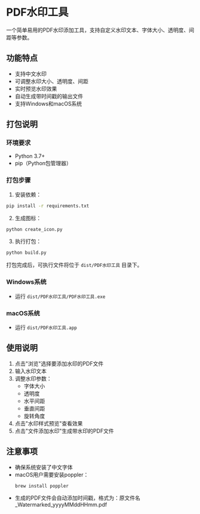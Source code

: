 # PDF水印工具

一个简单易用的PDF水印添加工具，支持自定义水印文本、字体大小、透明度、间距等参数。

## 功能特点

- 支持中文水印
- 可调整水印大小、透明度、间距
- 实时预览水印效果
- 自动生成带时间戳的输出文件
- 支持Windows和macOS系统

## 打包说明

### 环境要求

- Python 3.7+
- pip（Python包管理器）

### 打包步骤

1. 安装依赖：
```bash
pip install -r requirements.txt
```

2. 生成图标：
```bash
python create_icon.py
```

3. 执行打包：
```bash
python build.py
```

打包完成后，可执行文件将位于 `dist/PDF水印工具` 目录下。

### Windows系统
- 运行 `dist/PDF水印工具/PDF水印工具.exe`

### macOS系统
- 运行 `dist/PDF水印工具.app`

## 使用说明

1. 点击"浏览"选择要添加水印的PDF文件
2. 输入水印文本
3. 调整水印参数：
   - 字体大小
   - 透明度
   - 水平间距
   - 垂直间距
   - 旋转角度
4. 点击"水印样式预览"查看效果
5. 点击"文件添加水印"生成带水印的PDF文件

## 注意事项

- 确保系统安装了中文字体
- macOS用户需要安装poppler：
  ```bash
  brew install poppler
  ```
- 生成的PDF文件会自动添加时间戳，格式为：原文件名_Watermarked_yyyyMMddHHmm.pdf 